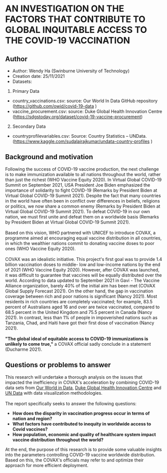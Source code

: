 # AN INVESTIGATION ON THE FACTORS THAT CONTRIBUTE TO GLOBAL INQUITABLE ACCESS TO THE COVID-19 VACCINATION
## Author
- Author: Wendy Ha (Swinburne University of Technology)
- Creation date: 25/11/2021
- Datasets:
1. Primary Data
- country_vaccinations.csv: source: Our World In Data GitHub repository (https://github.com/owid/covid-19-data )
- vaccine_procurement.csv: source: Duke Global Health Innovation Centre (https://sdgstoday.org/dataset/covid-19-vaccine-procurement)
2. Secondary Data
- countryprofilevariables.csv: Source: Country Statistics – UNData. (https://www.kaggle.com/sudalairajkumar/undata-country-profiles )
## Background and motivation
Following the success of COVID-19 vaccine production, the next challenge is to make immunization available to all nations throughout the world, rather than just the richest (WHO Vaccine Equity 2020). In Virtual Global COVID-19 Summit on September 2021, USA President Joe Biden emphasized the importance of solidarity to fight COVID-19 (Remarks by President Biden at Virtual Global COVID-⁠19 Summit 2021). Despite the fact that many countries in the world have often been in conflict over differences in beliefs, religions or politics, we now share a common enemy (Remarks by President Biden at Virtual Global COVID-⁠19 Summit 2021). To defeat COVID-19 in our own nation, we must first unite and defeat them on a worldwide basis (Remarks by President Biden at Virtual Global COVID-⁠19 Summit 2021). 
<br/>
<br/>
Based on this vision, WHO partnered with UNICEF to introduce COVAX, a programme aimed at encouraging equal vaccine distribution in all countries, in which the wealthier nations commit to donating vaccine doses to poor ones (WHO Vaccine Equity 2020).
<br/>
<br/>
COVAX was an idealistic initiative. This project's first goal was to provide 1.4 billion vaccination doses to middle- low and low-income nations by the end of 2021 (WHO Vaccine Equity 2020). However, after COVAX was launched, it was difficult to guarantee that vaccines will be equally distributed over the world. According to data updated to September 2021 in Gavi - The Vaccine Alliance organization, barely 40% of the initial aim has been met (COVAX Global Supply Forecast 2021). On the other hand, the gap in vaccination coverage between rich and poor nations is significant (Nancy 2021). Most residents in rich countries are completely vaccinated; for example, 83.5 percent of Australians aged 16 and over are twice vaccinated, compared to 68.5 percent in the United Kingdom and 75.5 percent in Canada (Nancy 2021). In contrast, less than 1% of people in impoverished nations such as Tanzania, Chad, and Haiti have got their first dose of vaccination (Nancy 2021). 
<br/>
<br/>
**"The global ideal of equitable access to COVID-19 immunizations is unlikely to come true,"** a COVAX official sadly conclude in a statement (Ducharme 2021).
## Questions or problems to answer
This research will undertake a thorough analysis on the issues that impacted the inefficiency in COVAX's acceleration by combining COVID-19 data sets from [Our World in Data](https://github.com/owid/covid-19-data), [Duke Global Health Innovation Centre](https://sdgstoday.org/dataset/covid-19-vaccine-procurement) and [UN Data](https://www.kaggle.com/sudalairajkumar/undata-country-profiles ) with data visualization methodologies.
<br/>
<br/>
The report specifically seeks to answer the following questions:
- **How does the disparity in vaccination progress occur in terms of nation and region?**
- **What factors have contributed to inequity in worldwide access to Covid vaccines?**
- **How population, economic and quality of healthcare system impact vaccine distribution throughout the world?**

At the end, the purpose of this research is to provide some valuable insights into the parameters controlling COVID-19 vaccine worldwide distribution. Based on this, the COVAX's officials may refer to and optimize their approach for more efficient deployment.
